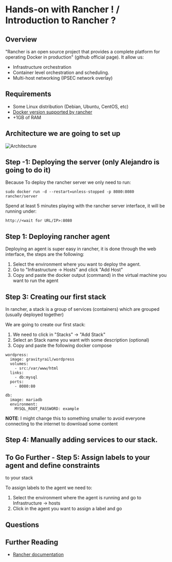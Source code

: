 
# Hands-on with Rancher ! / Introduction to Rancher ?
## Overview

"Rancher is an open source project that provides a complete platform for
operating Docker in production" (github official page). It allow us:

- Infrastructure orchestration
- Container level orchestration and scheduling.
- Multi-host networking (IPSEC network overlay)

## Requirements

- Some Linux distribution (Debian, Ubuntu, CentOS, etc)
- [Docker version supported by rancher ](http://docs.rancher.com/rancher/v1.3/en/hosts/#supported-docker-versions)
- +1GB of RAM

## Architecture we are going to set up

![Architecture](https://drive.google.com/open?id=0B-vNtec_GTRbeUxFd0hPb0U5aFE)

## Step -1: Deploying the server (only Alejandro is going to do it)

Because To deploy the rancher server we only need to run:

``` sudo docker run -d --restart=unless-stopped -p 8080:8080 rancher/server ```

Spend at least 5 minutes playing with the rancher server interface, it will be
running under:

```http://<wait for URL/IP>:8080```

## Step 1: Deploying rancher agent

Deploying an agent is super easy in rancher, it is done through the web
interface, the steps are the following:

1. Select the environment where you want to deploy the agent.
2. Go to "Infrastructure -> Hosts" and click "Add Host"
3. Copy and paste the docker output (command) in the virtual machine you want to
run the agent

## Step 3: Creating our first stack

In rancher, a stack is a group of services (containers) which are grouped (usually
  deployed together)

We are going to create our first stack:

1. We need to click in "Stacks" -> "Add Stack"
2. Select an Stack name you want with some description (optional)
3. Copy and paste the following docker compose

```
wordpress:
  image: gravityrail/wordpress
  volumes:
    - src:/var/www/html
  links:
    - db:mysql
  ports:
    - 8080:80

db:
  image: mariadb
  environment:
    MYSQL_ROOT_PASSWORD: example
```
**NOTE**: I might change this to something smaller to avoid everyone connecting to 
the internet to download some content


## Step 4: Manually adding services to our stack.




## To Go Further - Step 5: Assign labels to your agent and define constraints
to your stack

To assign labels to the agent we need to:

1. Select the environment where the agent is running and go to Infrastructure -> hosts
2. Click in the agent you want to assign a label and go

## Questions

## Further Reading

- [Rancher documentation](http://docs.rancher.com/)
